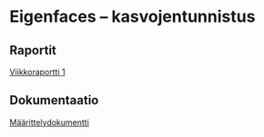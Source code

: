 # Eigenfaces – kasvojentunnistus

## Raportit

[Viikkoraportti 1](https://github.com/sannahan/eigenfaces/blob/master/docs/Viikkoraportti_1.md)

## Dokumentaatio

[Määrittelydokumentti](https://github.com/sannahan/eigenfaces/blob/master/docs/maarittelydokumentti.md
)
